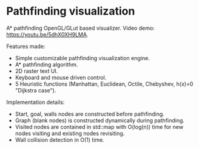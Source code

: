 # Pathfinding visualization
A* pathfinding  OpenGL/GLut based visualizer.
Video demo: https://youtu.be/5dhX0XH9LMA.

Features made:

* Simple customizable pathfinding visualization engine.
* A* pathfinding algorithm.
* 2D raster text UI.
* Keyboard and mouse driven control.
* 5 Heuristic functions (Manhattan, Euclidean, Octile, Chebyshev, h(x)=0 "Dijkstra case").

Implementation details:

* Start, goal, walls nodes are constructed before pathfinding.
* Graph (blank nodes) is constructed dynamically during pathfinding.
* Visited nodes are contained in std::map with O(log(n)) time for new nodes visiting and existing nodes revisiting.
* Wall collision detection in O(1) time.

